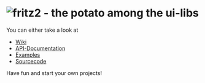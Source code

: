 # ![fritz2 - the potato among the ui-libs](https://jwstegemann.github.io/fritz2/static/fritz2-logo-small.png)

You can either take a look at

- [Wiki](https://github.com/jwstegemann/fritz2/wiki)
- [API-Documentation](https://jwstegemann.github.io/fritz2/dokka/fritz2/)
- [Examples](https://jamowei.github.io/fritz2-examples/)
- [Sourcecode](https://github.com/jwstegemann/fritz2)

Have fun and start your own projects!